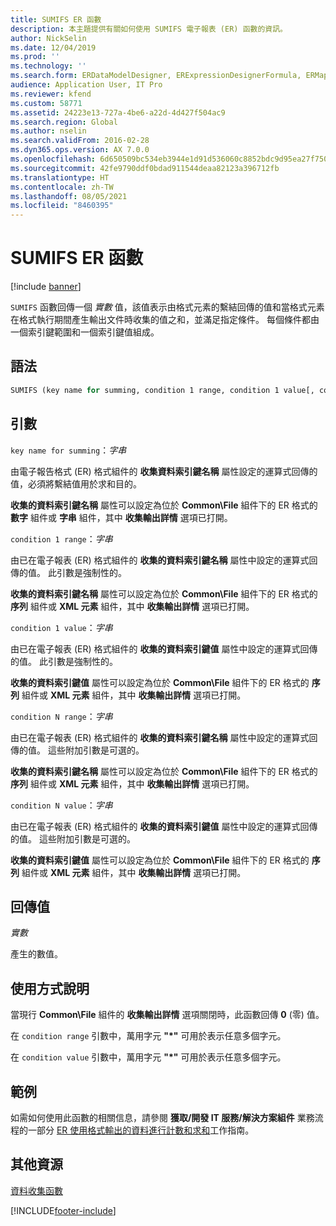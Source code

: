 ```yaml
---
title: SUMIFS ER 函數
description: 本主題提供有關如何使用 SUMIFS 電子報表 (ER) 函數的資訊。
author: NickSelin
ms.date: 12/04/2019
ms.prod: ''
ms.technology: ''
ms.search.form: ERDataModelDesigner, ERExpressionDesignerFormula, ERMappedFormatDesigner, ERModelMappingDesigner
audience: Application User, IT Pro
ms.reviewer: kfend
ms.custom: 58771
ms.assetid: 24223e13-727a-4be6-a22d-4d427f504ac9
ms.search.region: Global
ms.author: nselin
ms.search.validFrom: 2016-02-28
ms.dyn365.ops.version: AX 7.0.0
ms.openlocfilehash: 6d650509bc534eb3944e1d91d536060c8852bdc9d95ea27f75025e80d6c5f23c
ms.sourcegitcommit: 42fe9790ddf0bdad911544deaa82123a396712fb
ms.translationtype: HT
ms.contentlocale: zh-TW
ms.lasthandoff: 08/05/2021
ms.locfileid: "8460395"
---
```

# <a name="sumifs-er-function"></a>SUMIFS ER 函數

[!include [banner](../includes/banner.md)]

`SUMIFS` 函數回傳一個 *實數* 值，該值表示由格式元素的繫結回傳的值和當格式元素在格式執行期間產生輸出文件時收集的值之和，並滿足指定條件。 每個條件都由一個索引鍵範圍和一個索引鍵值組成。

## <a name="syntax"></a>語法

```vb
SUMIFS (key name for summing, condition 1 range, condition 1 value[, condition 2 range, condition 2 value, …, condition N range, condition N value])
```

## <a name="arguments"></a>引數

`key name for summing`：*字串*

由電子報告格式 (ER) 格式組件的 **收集資料索引鍵名稱** 屬性設定的運算式回傳的值，必須將繫結值用於求和目的。

**收集的資料索引鍵名稱** 屬性可以設定為位於 **Common\\File** 組件下的 ER 格式的 **數字** 組件或 **字串** 組件，其中 **收集輸出詳情** 選項已打開。

`condition 1 range`：*字串*

由已在電子報表 (ER) 格式組件的 **收集的資料索引鍵名稱** 屬性中設定的運算式回傳的值。 此引數是強制性的。

**收集的資料索引鍵名稱** 屬性可以設定為位於 **Common\\File** 組件下的 ER 格式的 **序列** 組件或 **XML 元素** 組件，其中 **收集輸出詳情** 選項已打開。

`condition 1 value`：*字串*

由已在電子報表 (ER) 格式組件的 **收集的資料索引鍵值** 屬性中設定的運算式回傳的值。 此引數是強制性的。

**收集的資料索引鍵值** 屬性可以設定為位於 **Common\\File** 組件下的 ER 格式的 **序列** 組件或 **XML 元素** 組件，其中 **收集輸出詳情** 選項已打開。

`condition N range`：*字串*

由已在電子報表 (ER) 格式組件的 **收集的資料索引鍵名稱** 屬性中設定的運算式回傳的值。 這些附加引數是可選的。

**收集的資料索引鍵名稱** 屬性可以設定為位於 **Common\\File** 組件下的 ER 格式的 **序列** 組件或 **XML 元素** 組件，其中 **收集輸出詳情** 選項已打開。

`condition N value`：*字串*

由已在電子報表 (ER) 格式組件的 **收集的資料索引鍵值** 屬性中設定的運算式回傳的值。 這些附加引數是可選的。

**收集的資料索引鍵值** 屬性可以設定為位於 **Common\\File** 組件下的 ER 格式的 **序列** 組件或 **XML 元素** 組件，其中 **收集輸出詳情** 選項已打開。

## <a name="return-values"></a>回傳值

*實數*

產生的數值。

## <a name="usage-notes"></a>使用方式說明

當現行 **Common\\File** 組件的 **收集輸出詳情** 選項關閉時，此函數回傳 **0** (零) 值。

在 `condition range` 引數中，萬用字元 **"\*"** 可用於表示任意多個字元。

在 `condition value` 引數中，萬用字元 **"\*"** 可用於表示任意多個字元。

## <a name="example"></a>範例

如需如何使用此函數的相關信息，請參閱 **獲取/開發 IT 服務/解決方案組件** 業務流程的一部分 [ER 使用格式輸出的資料進行計數和求和](tasks/er-format-counting-summing-1.md)工作指南。

## <a name="additional-resources"></a>其他資源

[資料收集函數](er-functions-category-data-collection.md)


[!INCLUDE[footer-include](../../../includes/footer-banner.md)]